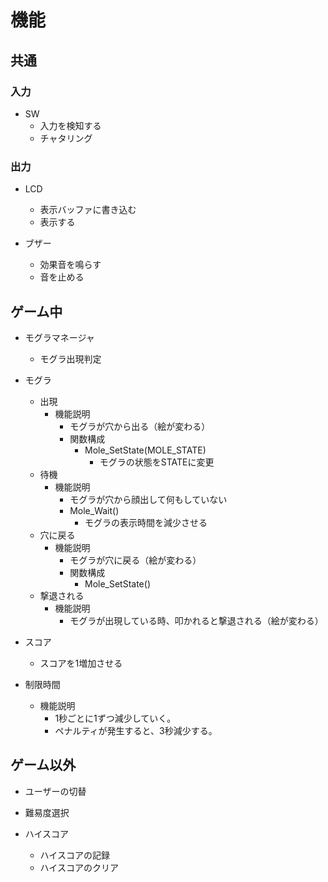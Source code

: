 # 機能

## 共通

### 入力

- SW
  - 入力を検知する
  - チャタリング

### 出力

- LCD
  - 表示バッファに書き込む
  - 表示する

- ブザー
  - 効果音を鳴らす
  - 音を止める



## ゲーム中

- モグラマネージャ
  - モグラ出現判定

- モグラ
  - 出現
    - 機能説明
      - モグラが穴から出る（絵が変わる）
      - 関数構成
        - Mole_SetState(MOLE_STATE)
          - モグラの状態をSTATEに変更
  - 待機
    - 機能説明
      - モグラが穴から顔出して何もしていない
      - Mole_Wait()
        - モグラの表示時間を減少させる
  - 穴に戻る
    - 機能説明
      - モグラが穴に戻る（絵が変わる）
      - 関数構成
        - Mole_SetState()
  - 撃退される
    - 機能説明
      - モグラが出現している時、叩かれると撃退される（絵が変わる）

- スコア
  - スコアを1増加させる

- 制限時間
  - 機能説明
    - 1秒ごとに1ずつ減少していく。
    - ペナルティが発生すると、3秒減少する。

## ゲーム以外

- ユーザーの切替
- 難易度選択

- ハイスコア
  - ハイスコアの記録
  - ハイスコアのクリア